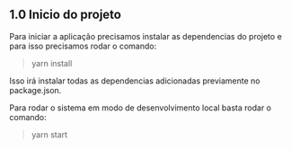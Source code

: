 ## 1.0 Inicio do projeto
Para iniciar a aplicação precisamos instalar as dependencias do projeto e para isso precisamos rodar o comando:

> yarn install

Isso irá instalar todas as dependencias adicionadas previamente no package.json.

Para rodar o sistema em modo de desenvolvimento local basta rodar o comando:

> yarn start
